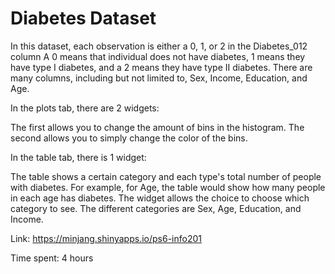# Diabetes Dataset

In this dataset, each observation is either a 0, 1, or 2 in the Diabetes_012 column
A 0 means that individual does not have diabetes, 1 means they have type I diabetes,
and a 2 means they have type II diabetes. There are many columns, including but not limited to,
Sex, Income, Education, and Age. 


In the plots tab, there are 2 widgets:

The first allows you to change the amount of bins in the histogram. 
The second allows you to simply change the color of the bins. 


In the table tab, there is 1 widget:

The table shows a certain category and each type's total number of people with
diabetes. For example, for Age, the table would show how many people in each age has diabetes.
The widget allows the choice to choose which category to see. The different categories are 
Sex, Age, Education, and Income. 

Link: https://minjang.shinyapps.io/ps6-info201

Time spent: 4 hours